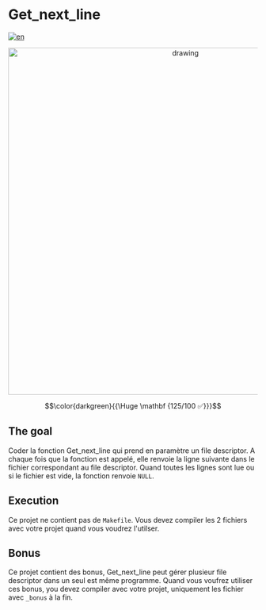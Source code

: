 # Get_next_line

[![en](https://img.shields.io/badge/Language-en-red)](README.md)

<div style="text-align: center;"><img src="https://i.imgur.com/9ZNQ46i.jpg" alt="drawing" width="700"/></div>

$$\color{darkgreen}{{\Huge \mathbf {125/100 ✅}}}$$

## The goal

Coder la fonction Get_next_line qui prend en paramètre un file descriptor.
A chaque fois que la fonction est appelé, elle renvoie la ligne suivante dans le fichier correspondant au file descriptor.
Quand toutes les lignes sont lue ou si le fichier est vide, la fonction renvoie `NULL`.

## Execution

Ce projet ne contient pas de `Makefile`.
Vous devez compiler les 2 fichiers avec votre projet quand vous voudrez l'utilser.

## Bonus

Ce projet contient des bonus, Get_next_line peut gérer plusieur file descriptor dans un seul est même programme.
Quand vous voufrez utiliser ces bonus, you devez compiler avec votre projet, uniquement les fichier avec `_bonus` à la fin.